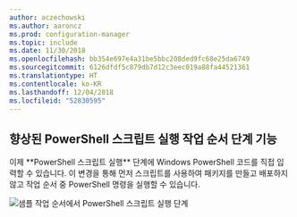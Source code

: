 ```yaml
---
author: aczechowski
ms.author: aaroncz
ms.prod: configuration-manager
ms.topic: include
ms.date: 11/30/2018
ms.openlocfilehash: bb354e697e4a31be5bbc208ded9fc68e25da6749
ms.sourcegitcommit: 6126dfdf5c879db7d12c3eec019a88fa44521361
ms.translationtype: HT
ms.contentlocale: ko-KR
ms.lasthandoff: 12/04/2018
ms.locfileid: "52830595"
---
```

## <a name="bkmk_posh"></a> 향상된 PowerShell 스크립트 실행 작업 순서 단계 기능
<!--1359389--> 이제 **PowerShell 스크립트 실행** 단계에 Windows PowerShell 코드를 직접 입력할 수 있습니다. 이 변경을 통해 먼저 스크립트를 사용하여 패키지를 만들고 배포하지 않고 작업 순서 중 PowerShell 명령을 실행할 수 있습니다.

![샘플 작업 순서에서 PowerShell 스크립트 실행 단계](../../media/1359389-powershell-ts-step.png)

